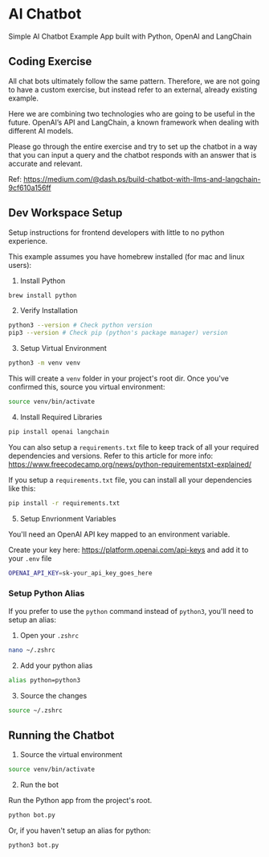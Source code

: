 # AI Chatbot

Simple AI Chatbot Example App built with Python, OpenAI and LangChain

## Coding Exercise

All chat bots ultimately follow the same pattern. Therefore, we are not going to have a custom exercise, but instead refer to an external, already existing example.

Here we are combining two technologies who are going to be useful in the future. OpenAI’s API and LangChain, a known framework when dealing with different AI models.

Please go through the entire exercise and try to set up the chatbot in a way that you can input a query and the chatbot responds with an answer that is accurate and relevant.

Ref: https://medium.com/@dash.ps/build-chatbot-with-llms-and-langchain-9cf610a156ff

## Dev Workspace Setup

Setup instructions for frontend developers with little to no python experience.

This example assumes you have homebrew installed (for mac and linux users):

1. Install Python

```zsh
brew install python
```

2. Verify Installation

```zsh
python3 --version # Check python version
pip3 --version # Check pip (python's package manager) version
```

3. Setup Virtual Environment

```zsh
python3 -m venv venv
```

This will create a `venv` folder in your project's root dir. Once you've confirmed this, source you virtual environment:

```zsh
source venv/bin/activate
```

4. Install Required Libraries

```zsh
pip install openai langchain
```

You can also setup a `requirements.txt` file to keep track of all your required dependencies and versions. Refer to this article for more info: https://www.freecodecamp.org/news/python-requirementstxt-explained/

If you setup a `requirements.txt` file, you can install all your dependencies like this:

```zsh
pip install -r requirements.txt
```

5. Setup Envrionment Variables

You'll need an OpenAI API key mapped to an environment variable.

Create your key here: https://platform.openai.com/api-keys and add it to your `.env` file

```zsh
OPENAI_API_KEY=sk-your_api_key_goes_here
```

### Setup Python Alias

If you prefer to use the `python` command instead of `python3`, you'll need to setup an alias:

1. Open your `.zshrc`

```zsh
nano ~/.zshrc
```

2. Add your python alias

```zsh
alias python=python3
```

3. Source the changes

```zsh
source ~/.zshrc
```

## Running the Chatbot

1. Source the virtual environment

```zsh
source venv/bin/activate
```

2. Run the bot

Run the Python app from the project's root.

```zsh
python bot.py
```

Or, if you haven't setup an alias for python:

```zsh
python3 bot.py
```
